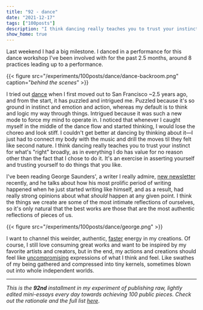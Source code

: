 ```yaml
---
title: "92 - dance"
date: "2021-12-17"
tags: ["100posts"]
description: "I think dancing really teaches you to trust your instinct for what's "right" broadly, as in everything I do has value for no reason other than the fact that I chose to do it. It's an exercise in asserting yourself and trusting yourself to do things that you like."
show_home: true
---
```

Last weekend I had a big milestone. I danced in a performance for this dance workshop I've been involved with for the past 2.5 months, around 8 practices leading up to a performance. 

{{< figure src="/experiments/100posts/dance/dance-backroom.png" caption="*behind the scenes*" >}}

I tried out [dance](/experiments/100posts/dancing-through-life) when I first moved out to San Francisco ~2.5 years ago, and from the start, it has puzzled and intrigued me. Puzzled because it's so ground in instinct and emotion and action, whereas my default is to think and logic my way through things. Intrigued because it was such a new mode to force my mind to operate in. I noticed that whenever I caught myself in the middle of the dance flow and started thinking, I would lose the choreo and look stiff. I couldn't get better at dancing by thinking about it—I just had to connect my body with the music and drill the moves til they felt like second nature. I think dancing really teaches you to trust your instinct for what's "right" broadly, as in everything I do has value for no reason other than the fact that I chose to do it. It's an exercise in asserting yourself and trusting yourself to do things that you like.

I've been reading George Saunders', a writer I really admire, [new newsletter](https://georgesaunders.substack.com/) recently, and he talks about how his most prolific period of writing happened when he just started writing like himself, and as a result, had really strong opinions about what _should_ happen at any given point. I think the things we create are some of the most intimate reflections of ourselves, so it's only natural that the best works are those that are the most authentic reflections of pieces of us.

{{< figure src="/experiments/100posts/dance/george.png" >}}

I want to channel this weirder, authentic, [faster](/experiments/100posts/urgency) energy in my creations. Of course, I still love consuming great works and want to be inspired by my favorite artists and creators, but in the end, my actions and creations should feel like [uncompromising](/experiments/100posts/soothing-fire) expressions of what I think and feel. Like swathes of my being gathered and compressed into tiny kernels, sometimes blown out into whole independent worlds. 

---
*This is the **92nd** installment in my experiment of publishing raw, lightly edited mini-essays every day towards achieving 100 public pieces. Check out the rationale and the full list [here](/experiments/100posts/)*.
